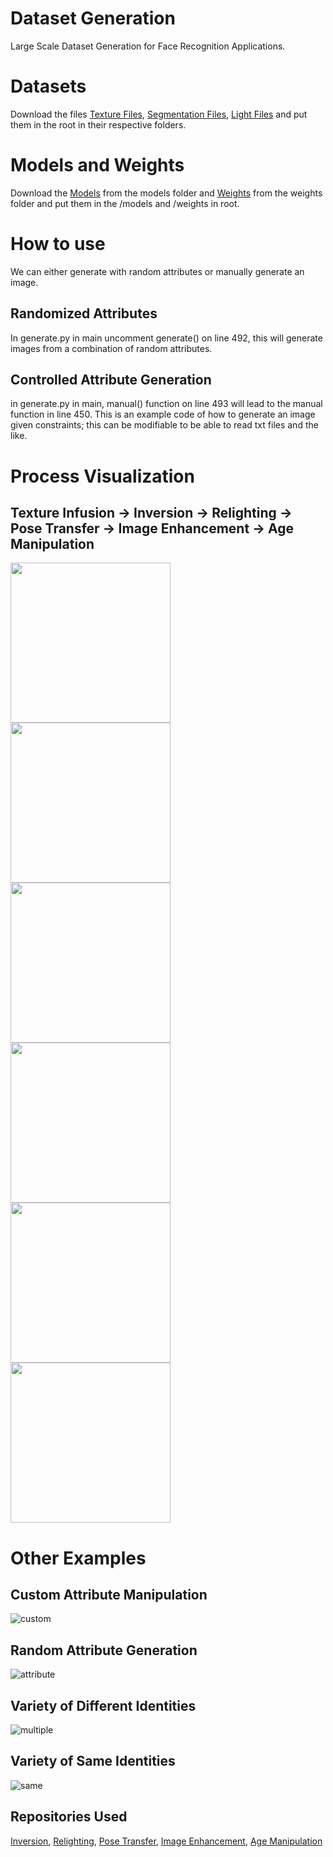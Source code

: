 # Dataset Generation
Large Scale Dataset Generation for Face Recognition Applications.

# Datasets
Download the files [Texture Files](https://drive.google.com/drive/folders/1YNFWIvkAA_bqVOwRuBqaMKUq2j00zskd?usp=drive_link), [Segmentation Files](https://drive.google.com/drive/folders/1iOfkRUSQfS8caQMzIQNNjEcAxEFdq8IO?usp=drive_link), [Light Files](https://drive.google.com/drive/folders/1D41KHkGJgZX5DFojrhHkFATaulXzJ2wf?usp=drive_link) and put them in the root in their respective folders.

# Models and Weights
Download the [Models](https://drive.google.com/drive/folders/1r23bDC2fJGEKt5X3w1-P6iQkvcPmxMoP?usp=drive_link) from the models folder and [Weights](https://drive.google.com/drive/folders/1Cghp-y-OfUC29MpP6r9J3W2d-SzorIQk?usp=drive_link) from the weights folder and put them in the /models and /weights in root.

# How to use
We can either generate with random attributes or manually generate an image.

## Randomized Attributes
In generate.py in main uncomment generate() on line 492, this will generate images from a combination of random attributes.

## Controlled Attribute Generation
in generate.py in main, manual() function on line 493 will lead to the manual function in line 450. This is an example code of how to generate an image given constraints; this can be modifiable to be able to read txt files and the like.

# Process Visualization
## Texture Infusion -> Inversion -> Relighting -> Pose Transfer -> Image Enhancement -> Age Manipulation
<img src="https://github.com/Laudwika/Dataset-Generation/blob/main/test/textured.jpg" width="256" height="256" /><img src="https://github.com/Laudwika/Dataset-Generation/blob/main/test/style.jpg" width="256" height="256" /><img src="https://github.com/Laudwika/Dataset-Generation/blob/main/test/light.jpg" width="256" height="256" /><img src="https://github.com/Laudwika/Dataset-Generation/blob/main/test/pose.jpg" width="256" height="256" /><img src="https://github.com/Laudwika/Dataset-Generation/blob/main/test/enhanced.jpg" width="256" height="256" /><img src="https://github.com/Laudwika/Dataset-Generation/blob/main/test/age.jpg" width="256" height="256" />

# Other Examples
## Custom Attribute Manipulation
![custom](/test/customized.png)

## Random Attribute Generation
![attribute](/test/attributes.png)

## Variety of Different Identities
![multiple](/test/multiple.png)

## Variety of Same Identities
![same](/test/one.png)

## Repositories Used
[Inversion](https://github.com/bryandlee/stylegan2-encoder-pytorch), [Relighting](https://github.com/zhhoper/DPR), [Pose Transfer](https://github.com/zhengkw18/face-vid2vid), [Image Enhancement](https://github.com/yangxy/GPEN/blob/main/README.md), [Age Manipulation](https://github.com/yuval-alaluf/SAM)
